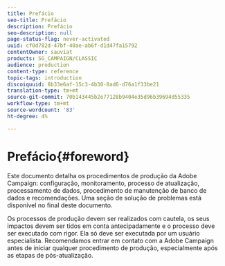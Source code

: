 ```yaml
---
title: Prefácio
seo-title: Prefácio
description: Prefácio
seo-description: null
page-status-flag: never-activated
uuid: cf0d782d-47bf-40ae-ab6f-d1d47fa15792
contentOwner: sauviat
products: SG_CAMPAIGN/CLASSIC
audience: production
content-type: reference
topic-tags: introduction
discoiquuid: 8b33e6af-15c3-4b30-8ad6-d76a1f33be21
translation-type: tm+mt
source-git-commit: 70b143445b2e77128b9404e35d96b39694d55335
workflow-type: tm+mt
source-wordcount: '83'
ht-degree: 4%

---
```



# Prefácio{#foreword}

Este documento detalha os procedimentos de produção da Adobe Campaign: configuração, monitoramento, processo de atualização, processamento de dados, procedimento de manutenção de banco de dados e recomendações. Uma seção de solução de problemas está disponível no final deste documento.

Os processos de produção devem ser realizados com cautela, os seus impactos devem ser tidos em conta antecipadamente e o processo deve ser executado com rigor. Ela só deve ser executada por um usuário especialista. Recomendamos entrar em contato com a Adobe Campaign antes de iniciar qualquer procedimento de produção, especialmente após as etapas de pós-atualização.
